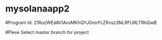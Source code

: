 # mysolanaapp2

#Program Id: 21RuzWEaWi1AvsMKhQYJGmrFcZRvsz3NLRFURLTRhQwB

#Plese Select master branch for project
